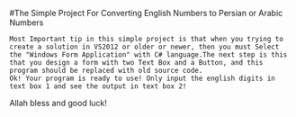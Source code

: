 #The Simple Project For Converting English Numbers to Persian or Arabic Numbers

	Most Important tip in this simple project is that when you trying to create a solution in VS2012 or older or newer, then you must Select the "Windows Form Application" with C# language.The next step is this that you design a form with two Text Box and a Button, and this program should be replaced with old source code.
	Ok! Your program is ready to use! Only input the english digits in text box 1 and see the output in text box 2!

Allah bless and good luck!
